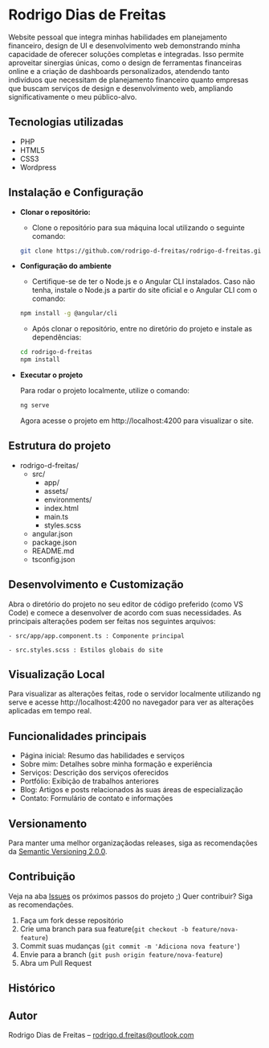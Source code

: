 # Rodrigo Dias de Freitas

Website pessoal que integra minhas habilidades em planejamento financeiro, design de UI e desenvolvimento web demonstrando minha capacidade de oferecer soluções completas e integradas. Isso permite aproveitar sinergias únicas, como o design de ferramentas financeiras online e a criação de dashboards personalizados, atendendo tanto indivíduos que necessitam de planejamento financeiro quanto empresas que buscam serviços de design e desenvolvimento web, ampliando significativamente o meu público-alvo.

## Tecnologias utilizadas
- PHP
- HTML5
- CSS3
- Wordpress

## Instalação e Configuração

- **Clonar o repositório:**
    - Clone o repositório para sua máquina local utilizando o seguinte comando: 
    ```bash
    git clone https://github.com/rodrigo-d-freitas/rodrigo-d-freitas.git
    ```

- **Configuração do ambiente**
    - Certifique-se de ter o Node.js e o Angular CLI instalados. Caso não tenha, instale o Node.js a partir do site oficial e o Angular CLI com o comando:
    ```bash
    npm install -g @angular/cli
    ```

    - Após clonar o repositório, entre no diretório do projeto e instale as dependências:
    ```bash
    cd rodrigo-d-freitas
    npm install
    ```

- **Executar o projeto**

    Para rodar o projeto localmente, utilize o comando:
    ```bash
    ng serve
    ```

    Agora acesse o projeto em http://localhost:4200 para visualizar o site. 

## Estrutura do projeto

- rodrigo-d-freitas/
    - src/
        - app/
        - assets/
        - environments/
        - index.html
        - main.ts
        - styles.scss
    - angular.json
    - package.json
    - README.md
    - tsconfig.json

## Desenvolvimento e Customização

Abra o diretório do projeto no seu editor de código preferido (como VS Code) e comece a desenvolver de acordo com suas necessidades. As principais alterações podem ser feitas nos seguintes arquivos:

    - src/app/app.component.ts : Componente principal
    
    - src.styles.scss : Estilos globais do site

## Visualização Local

Para visualizar as alterações feitas, rode o servidor localmente utilizando ng serve e acesse http://localhost:4200 no navegador para ver as alterações aplicadas em tempo real. 

## Funcionalidades principais
- Página inicial: Resumo das habilidades e serviços
- Sobre mim: Detalhes sobre minha formação e experiência
- Serviços: Descrição dos serviços oferecidos
- Portfólio: Exibição de trabalhos anteriores
- Blog: Artigos e posts relacionados às suas áreas de especialização
- Contato: Formulário de contato e informações

## Versionamento
Para manter uma melhor organizaçãodas releases, siga as recomendações da [Semantic Versioning 2.0.0](https://semver.org/).

## Contribuição

Veja na aba [Issues](https://github.com/rodrigo-d-freitas/rodrigo-d-freitas/issues) os próximos passos do projeto ;)
Quer contribuir? Siga as recomendações.

1. Faça um fork desse repositório
2. Crie uma branch para sua feature(`git checkout -b feature/nova-feature`)
3. Commit suas mudanças (`git commit -m 'Adiciona nova feature'`)
4. Envie para a branch (`git push origin feature/nova-feature`)
5. Abra um Pull Request


## Histórico


## Autor

Rodrigo Dias de Freitas – rodrigo.d.freitas@outlook.com
